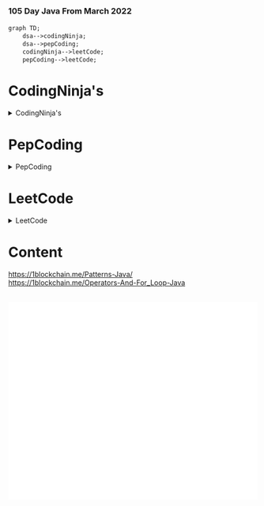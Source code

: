 ### 105 Day Java From March 2022

```mermaid
graph TD;
    dsa-->codingNinja;
    dsa-->pepCoding;
    codingNinja-->leetCode;
    pepCoding-->leetCode;
```



# CodingNinja's


<details><summary>CodingNinja's</summary>
	<div class="button-group minor-group">
    
  
<p>
	
	
</div>

#### Problems

  1. <a href="https://raw.githubusercontent.com/DHIMANvivek/105-Days-From-Now/master/returnArraySum.png" class="button primary">Return Array Sum</a> | <a href="https://github.com/DHIMANvivek/105-Days-From-Now/blob/master/Coding_Ninja/src/Return_Array_Sum.java" class="button primary">Sol</a>
  
  2. <a href="https://raw.githubusercontent.com/DHIMANvivek/105-Days-From-Now/master/Coding_Ninja/src/linear%20search.png" class="button primary">Linear Search</a> | <a href="https://github.com/DHIMANvivek/105-Days-From-Now/blob/master/Coding_Ninja/src/linear_Search.java" class="button primary">Sol</a>
 
</p>
</details>




# PepCoding


<details><summary>PepCoding</summary>
	<div class="button-group minor-group">
    
  
<p>
	
	
</div>

#### Problems

  1.  <a href="https://www.pepcoding.com/resources/online-java-foundation/patterns/pattern-type-1-official/ojquestion" class="button primary">Pattern 1</a> | <a href="https://github.com/DHIMANvivek/105-Days-From-Now/blob/master/pepCoding/Pattern1.java" class="button primary">Sol</a>
	
  2.  <a href="https://www.pepcoding.com/resources/online-java-foundation/patterns/pattern-type-2-official/ojquestion" class="button primary">Pattern 2</a> | <a href="https://github.com/DHIMANvivek/105-Days-From-Now/blob/master/pepCoding/pattern2.java" class="button primary">Sol</a>

</p>
</details>




# LeetCode


<details><summary>LeetCode</summary>
	<div class="button-group minor-group">
    
  
<p>
	
	
</div>

#### Problems

  1. <a href="https://leetcode.com/problems/set-matrix-zeroes/" class="button primary">Set Matrix Zeroes</a> | <a href="https://github.com/DHIMANvivek/105-Days-From-Now/blob/master/leetCode/src/leetCode/Set_Matrix_Zeroes.java" class="button primary">Sol</a>
	

</p>
</details>



# Content 


		

https://1blockchain.me/Patterns-Java/
<br>
https://1blockchain.me/Operators-And-For_Loop-Java

<div align="center">
	<br>
	<a href="https://www.youtube.com/channel/UC0G464PLcom78IyfzaQTi7A?sub_confirmation=1">
		<img src="header.svg" width="800" height="400" alt="SUBSCRIBE ME">
	</a>
	<br>
</div>
